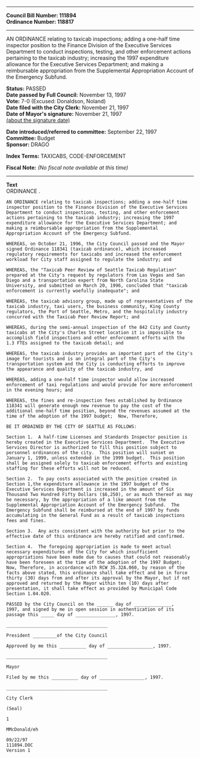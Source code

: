 * * * * *  
  
**Council Bill Number: [](#h0)[](#h2)111894**   
**Ordinance Number: 118817**  
  
* * * * *  
  
AN ORDINANCE relating to taxicab inspections; adding a one-half time inspector position to the Finance Division of the Executive Services Department to conduct inspections, testing, and other enforcement actions pertaining to the taxicab industry; increasing the 1997 expenditure allowance for the Executive Services Department; and making a reimbursable appropriation from the Supplemental Appropriation Account of the Emergency Subfund.  
  
**Status:** PASSED   
**Date passed by Full Council:** November 13, 1997   
**Vote:** 7-0 (Excused: Donaldson, Noland)   
**Date filed with the City Clerk:** November 21, 1997   
**Date of Mayor's signature:** November 21, 1997   
[(about the signature date)](/~public/approvaldate.htm)   
  
  
**Date introduced/referred to committee:** September 22, 1997   
**Committee:** Budget   
**Sponsor:** DRAGO   
  
**Index Terms:** TAXICABS, CODE-ENFORCEMENT  
  
**Fiscal Note:** *(No fiscal note available at this time)*  
  
* * * * *  
  
**Text**  
    ORDINANCE                    .  
  
    AN ORDINANCE relating to taxicab inspections; adding a one-half time  
    inspector position to the Finance Division of the Executive Services  
    Department to conduct inspections, testing, and other enforcement  
    actions pertaining to the taxicab industry; increasing the 1997  
    expenditure allowance for the Executive Services Department; and  
    making a reimbursable appropriation from the Supplemental  
    Appropriation Account of the Emergency Subfund.  
  
    WHEREAS, on October 21, 1996, the City Council passed and the Mayor  
    signed Ordinance 118341 (taxicab ordinance), which increased  
    regulatory requirements for taxicabs and increased the enforcement  
    workload for City staff assigned to regulate the industry; and  
  
    WHEREAS, the "Taxicab Peer Review of Seattle Taxicab Regulation"  
    prepared at the City's request by regulators from Las Vegas and San  
    Diego and a transportation expert from North Carolina State  
    University, and submitted on March 20, 1996, concluded that "taxicab  
    enforcement is currently woefully inadequate"; and  
  
    WHEREAS, the taxicab advisory group, made up of representatives of the  
    taxicab industry, taxi users, the business community, King County  
    regulators, the Port of Seattle, Metro, and the hospitality industry  
    concurred with the Taxicab Peer Review Report; and  
  
    WHEREAS, during the semi-annual inspection of the 842 City and County  
    taxicabs at the City's Charles Street location it is impossible to  
    accomplish field inspections and other enforcement efforts with the  
    1.3 FTEs assigned to the taxicab detail; and  
  
    WHEREAS, the taxicab industry provides an important part of the City's  
    image for tourists and is an integral part of the City's  
    transportation system and the City is conducting efforts to improve  
    the appearance and quality of the taxicab industry, and  
  
    WHEREAS, adding a one-half time inspector would allow increased  
    enforcement of taxi regulations and would provide for more enforcement  
    in the evening hours; and  
  
    WHEREAS, the fines and re-inspection fees established by Ordinance  
    118341 will generate enough new revenue to pay the cost of the  
    additional one-half time position, beyond the revenues assumed at the  
    time of the adoption of the 1997 budget;  Now, Therefore,  
  
    BE IT ORDAINED BY THE CITY OF SEATTLE AS FOLLOWS:  
  
    Section 1.  A half-time Licenses and Standards Inspector position is  
    hereby created in the Executive Services Department.  The Executive  
    Services Director is authorized to fill this position subject to  
    personnel ordinances of the city.  This position will sunset on  
    January 1, 1999, unless extended in the 1999 budget.  This position  
    shall be assigned solely to taxicab enforcement efforts and existing  
    staffing for these efforts will not be reduced.  
  
    Section 2.  To pay costs associated with the position created in  
    Section 1,the expenditure allowance in the 1997 budget of the  
    Executive Services Department is increased in the amount of Six  
    Thousand Two Hundred Fifty Dollars ($6,250), or as much thereof as may  
    be necessary, by the appropriation of a like amount from the  
    Supplemental Appropriation Account of the Emergency Subfund.  The  
    Emergency Subfund shall be reimbursed at the end of 1997 by funds  
    accumulating in the General Fund as a result of taxicab inspections  
    fees and fines.  
  
    Section 3.  Any acts consistent with the authority but prior to the  
    effective date of this ordinance are hereby ratified and confirmed.  
  
    Section 4.  The foregoing appropriation is made to meet actual  
    necessary expenditures of the City for which insufficient  
    appropriations have been made due to causes that could not reasonably  
    have been foreseen at the time of the adoption of the 1997 Budget;  
    Now, Therefore, in accordance with RCW 35.32A.060, by reason of the  
    facts above stated, this ordinance shall take effect and be in force  
    thirty (30) days from and after its approval by the Mayor, but if not  
    approved and returned by the Mayor within ten (10) days after  
    presentation, it shall take effect as provided by Municipal Code  
    Section 1.04.020.  
  
    PASSED by the City Council on the ______ day of ______________,  
    1997, and signed by me in open session in authentication of its  
    passage this _____ day of _______________, 1997.  
  
    ______________________________________  
  
    President _________of the City Council  
  
    Approved by me this __________ day of _________________, 1997.  
  
    ______________________________________  
  
    Mayor  
  
    Filed by me this __________ day of _________________, 1997.  
  
    ______________________________________  
  
    City Clerk  
  
    (Seal)  
  
    1  
  
    MMcDonald/eh  
  
    09/22/97  
    111894.DOC  
    Version 1  
